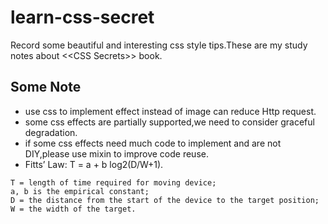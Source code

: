 # learn-css-secret
Record some beautiful and interesting css style tips.These are my study notes about \<\<CSS Secrets\>\> book.

## Some Note
- use css to implement effect instead of image can reduce Http request.
- some css effects are partially supported,we need to consider graceful degradation.
- if some css effects need much code to implement and are not DIY,please use mixin to improve code reuse.
- Fitts’ Law: T = a + b log2(D/W+1).
```
T = length of time required for moving device;
a, b is the empirical constant;
D = the distance from the start of the device to the target position;
W = the width of the target.
```